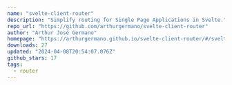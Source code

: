 ```yaml
---
name: "svelte-client-router"
description: "Simplify routing for Single Page Applications in Svelte."
repo_url: "https://github.com/arthurgermano/svelte-client-router"
author: "Arthur José Germano"
homepage: "https://arthurgermano.github.io/svelte-client-router/#/svelte-client-router/v2/presentation"
downloads: 27
updated: "2024-04-08T20:54:07.076Z"
github_stars: 17
tags: 
  - router
---
```

